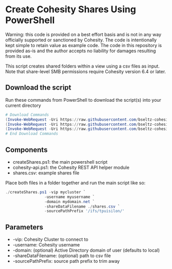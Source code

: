# Create Cohesity Shares Using PowerShell

Warning: this code is provided on a best effort basis and is not in any way officially supported or sanctioned by Cohesity. The code is intentionally kept simple to retain value as example code. The code in this repository is provided as-is and the author accepts no liability for damages resulting from its use.

This script creates shared folders within a view using a csv files as input. Note that share-level SMB permissions require Cohesity version 6.4 or later.

## Download the script

Run these commands from PowerShell to download the script(s) into your current directory

```powershell
# Download Commands
(Invoke-WebRequest -Uri https://raw.githubusercontent.com/bseltz-cohesity/scripts/master/powershell/createShares/createShares.ps1).content | Out-File createShares.ps1; (Get-Content createShares.ps1) | Set-Content createShares.ps1
(Invoke-WebRequest -Uri https://raw.githubusercontent.com/bseltz-cohesity/scripts/master/powershell/createShares/cohesity-api.ps1).content | Out-File cohesity-api.ps1; (Get-Content cohesity-api.ps1) | Set-Content cohesity-api.ps1
(Invoke-WebRequest -Uri https://raw.githubusercontent.com/bseltz-cohesity/scripts/master/powershell/createShares/shares.csv).content | Out-File shares.csv; (Get-Content shares.csv) | Set-Content shares.csv
# End Download Commands
```

## Components

* createShares.ps1: the main powershell script
* cohesity-api.ps1: the Cohesity REST API helper module
* shares.csv: example shares file

Place both files in a folder together and run the main script like so:

```powershell
./createShares.ps1 -vip mycluster `
                 -username myusername `
                 -domain mydomain.net `
                 -shareDataFilename ./shares.csv `
                 -sourcePathPrefix '/ifs/tpuisilon/'
```

## Parameters

* -vip: Cohesity Cluster to connect to
* -username: Cohesity username
* -domain: (optional) Active Directory domain of user (defaults to local)
* -shareDataFilename: (optional) path to csv file
* -sourcePathPrefix: source path prefix to trim away
